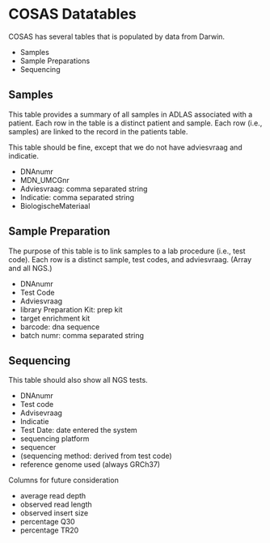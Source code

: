 # COSAS Datatables

COSAS has several tables that is populated by data from Darwin.

- Samples
- Sample Preparations
- Sequencing

## Samples

This table provides a summary of all samples in ADLAS associated with a patient. Each row in the table is a distinct patient and sample. Each row (i.e., samples) are linked to the record in the patients table.

This table should be fine, except that we do not have adviesvraag and indicatie.

- DNAnumr
- MDN_UMCGnr
- Adviesvraag: comma separated string
- Indicatie: comma separated string
- BiologischeMateriaal

## Sample Preparation

The purpose of this table is to link samples to a lab procedure (i.e., test code). Each row is a distinct sample, test codes, and adviesvraag. (Array and all NGS.)

- DNAnumr
- Test Code
- Adviesvraag
- library Preparation Kit: prep kit
- target enrichment kit
- barcode: dna sequence
- batch numr: comma separated string

## Sequencing

This table should also show all NGS tests.

- DNAnumr
- Test code
- Advisevraag
- Indicatie
- Test Date: date entered the system
- sequencing platform
- sequencer
- (sequencing method: derived from test code)
- reference genome used (always GRCh37)

Columns for future consideration

- average read depth
- observed read length
- observed insert size
- percentage Q30
- percentage TR20

